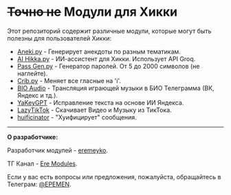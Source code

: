 # ~~Точно не~~ Модули для Хикки

Этот репозиторий содержит различные модули, которые могут быть полезны для пользователей Хикки:

- [Aneki.py](https://github.com/eremeyko/ne_Hikka/blob/master/Aneki.py) - Генерирует анекдоты по разным тематикам.
- [AI Hikka.py](https://github.com/eremeyko/ne_Hikka/blob/master/AI%20Hikka.py) - ИИ-ассистент для Хикки. Использует API Groq.
- [Pass Gen.py](https://github.com/eremeyko/ne_Hikka/blob/master/Passgen.py) - Генератор паролей. От 5 до 2000 символов (не наглейте).
- [Crib.py](https://github.com/eremeyko/ne_Hikka/blob/master/crib.py) - Меняет все гласные на 'i'.
- [BIO Audio](https://github.com/eremeyko/ne_Hikka/blob/master/BIO%20Audio.py) - Трансляция играющей музыки в БИО Телеграмма (ВК, Яндекс и тд.).
- [YaKeyGPT](https://github.com/eremeyko/ne_Hikka/blob/master/YaKeyGPT.py) - Исправление текста на основе ИИ Яндекса.
- [LazyTikTok](https://github.com/eremeyko/ne_Hikka/blob/master/LazyTikTok.py) - Скачивает Видео и Музыку из ТикТока.
- [huificinator](https://github.com/eremeyko/ne_Hikka/blob/master/huificinator.py) - "Хуифицирует" сообщения.
---

**О разработчике:**

Разработчик модулей - [eremeyko](https://github.com/eremeyko).

ТГ Канал - [Ere Modules](https://t.me/eremod).

Если у вас есть вопросы или предложения, пожалуйста, обращайтесь в Телеграм: [@EPEMEN](https://t.me/EPEMEN).
